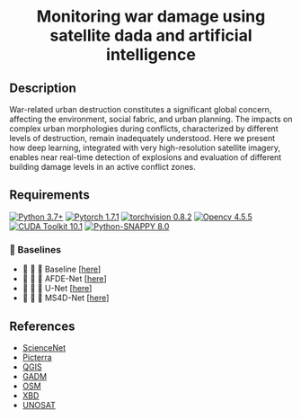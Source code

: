 <h1 align="center">
  <b>Monitoring war damage using satellite dada and artificial intelligence</b><br>
</h1>

## Description

War-related urban destruction constitutes a significant global concern, affecting the environment, social fabric, and urban planning. The impacts on complex urban morphologies during conflicts, characterized by different levels of destruction, remain inadequately understood. Here we present how deep learning, integrated with very high-resolution satellite imagery, enables near real-time detection of explosions and evaluation of different building damage levels in an active conflict zones.

## Requirements

[![Python 3.7+](https://img.shields.io/badge/Python-3.7+-blue.svg)](https://www.python.org/downloads/release/python-376/) 
[![Pytorch 1.7.1](https://img.shields.io/badge/Pytorch-1.7.1-blue.svg)](https://pytorch.org/get-started/previous-versions/)
[![torchvision 0.8.2](https://img.shields.io/badge/torchvision-0.8.2-blue.svg)](https://pypi.org/project/torchvision/0.8.2/)
[![Opencv 4.5.5](https://img.shields.io/badge/Opencv-4.5.5-blue.svg)](https://opencv.org/opencv-4-5-5/)
[![CUDA Toolkit 10.1](https://img.shields.io/badge/CUDA-10.1-blue.svg)](https://developer.nvidia.com/cuda-10.1-download-archive-base)
[![Python-SNAPPY 8.0](https://img.shields.io/badge/PythonSNAPPY-8.0-blue.svg)](https://senbox.atlassian.net/wiki/spaces/SNAP/pages/50855941/Configure+Python+to+use+the+SNAP-Python+snappy+interface)


### 🔭 Baselines <a name="baselines"></a>
- :open_book:	:open_book:	 :open_book: Baseline [[here](https://github.com/DIUx-xView/xView2_baseline)]
- :open_book:	:open_book:	 :open_book: AFDE-Net [[here](https://ieeexplore.ieee.org/abstract/document/10145434)]
- :open_book:	:open_book:	 :open_book: U-Net [[here](https://ieeexplore.ieee.org/abstract/document/9324600)]
- :open_book:	:open_book:	 :open_book: MS4D-Net [[here](https://www.mdpi.com/2072-4292/15/2/478)]
  
## References
- [ScienceNet](https://news.sciencenet.cn/sbhtmlnews/2024/2/378303.shtm)
- [Picterra](https://github.com/Picterra)
- [QGIS](https://www.qgis.org/en/site/)
- [GADM](https://gadm.org/download_country_v2.html)
- [OSM](https://data.nextgis.com/en/region/custom/base)
- [XBD](https://xview2.org/dataset)
- [UNOSAT](https://unosat.org/products/3793)

